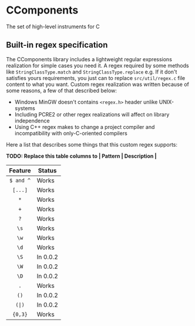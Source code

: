 # CComponents
The set of high-level instruments for C

## Built-in regex specification
The CComponents library includes a lightweight regular expressions realization for simple cases you need it. A regex required by some methods like `StringClassType.match` and `StringClassType.replace` e.g.
If it don't satisfies yours requirements, you just can to replace `src/util/regex.c` file content to what you want. Custom regex realization was written because of some reasons, a few of that described below:
- Windows MinGW doesn't contains `<regex.h>` header unlike UNIX-systems
- Including PCRE2 or other regex realizations will affect on library independence
- Using C++ regex makes to change a project compiler and incompatibility with only-C-oriented compilers

Here a list that describes some things that this custom regex supports:

**TODO: Replace this table columns to | Pattern | Description |**

|  Feature  |   Status   |
|:---------:| ---------- |
| `$ and ^` |   Works    |
|  `[...]`  |   Works    |
|    `*`    |   Works    |
|    `+`    |   Works    |
|    `?`    |   Works    |
|   `\s`    |   Works    |
|   `\w`    |   Works    |
|   `\d`    |   Works    |
|   `\S`    |  In 0.0.2  |
|   `\W`    |  In 0.0.2  |
|   `\D`    |  In 0.0.2  |
|    `.`    |   Works    |
|   `()`    |  In 0.0.2  |
|  `(\|)`   |  In 0.0.2  |
|  `{0,3}`  |   Works    |